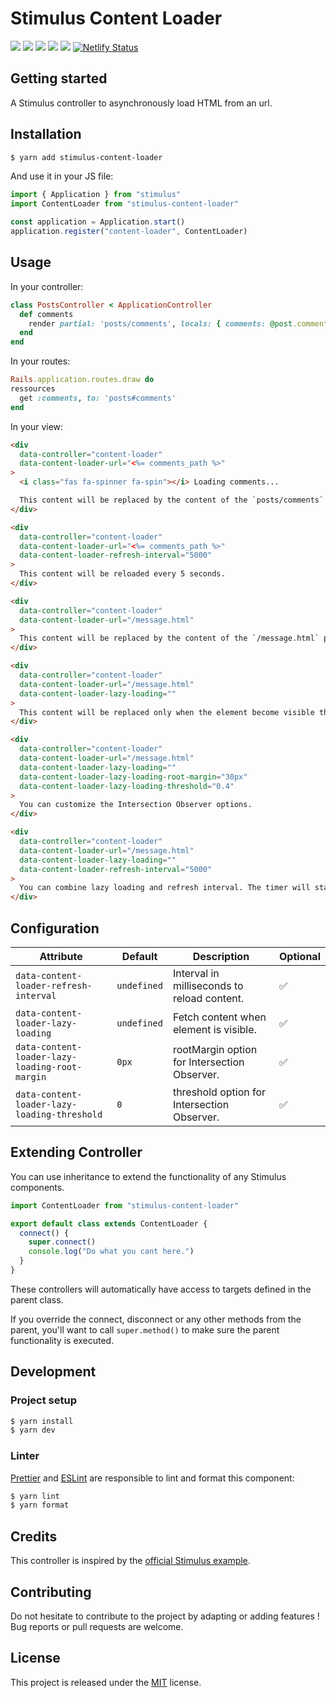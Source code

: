 # Stimulus Content Loader

[![](https://img.shields.io/npm/dt/stimulus-content-loader.svg)](https://www.npmjs.com/package/stimulus-content-loader)
[![](https://img.shields.io/npm/v/stimulus-content-loader.svg)](https://www.npmjs.com/package/stimulus-content-loader)
[![](https://github.com/stimulus-components/stimulus-content-loader/workflows/Lint/badge.svg)](https://github.com/stimulus-components/stimulus-content-loader)
[![](https://github.com/stimulus-components/stimulus-content-loader/workflows/Test/badge.svg)](https://github.com/stimulus-components/stimulus-content-loader)
[![](https://img.shields.io/github/license/stimulus-components/stimulus-content-loader.svg)](https://github.com/stimulus-components/stimulus-content-loader)
[![Netlify Status](https://api.netlify.com/api/v1/badges/056dda4a-4444-4c24-a854-c4b1944d35ca/deploy-status)](https://stimulus-content-loader.netlify.com)

## Getting started

A Stimulus controller to asynchronously load HTML from an url.

## Installation

```bash
$ yarn add stimulus-content-loader
```

And use it in your JS file:
```js
import { Application } from "stimulus"
import ContentLoader from "stimulus-content-loader"

const application = Application.start()
application.register("content-loader", ContentLoader)
```

## Usage

In your controller:
```ruby
class PostsController < ApplicationController
  def comments
    render partial: 'posts/comments', locals: { comments: @post.comments }
  end
end
```

In your routes:
```ruby
Rails.application.routes.draw do
ressources
  get :comments, to: 'posts#comments'
end
```

In your view:
```html
<div
  data-controller="content-loader"
  data-content-loader-url="<%= comments_path %>"
>
  <i class="fas fa-spinner fa-spin"></i> Loading comments...

  This content will be replaced by the content of the `posts/comments` partial generated by Rails.
</div>

<div
  data-controller="content-loader"
  data-content-loader-url="<%= comments_path %>"
  data-content-loader-refresh-interval="5000"
>
  This content will be reloaded every 5 seconds.
</div>

<div
  data-controller="content-loader"
  data-content-loader-url="/message.html"
>
  This content will be replaced by the content of the `/message.html` page in your public folder.
</div>

<div
  data-controller="content-loader"
  data-content-loader-url="/message.html"
  data-content-loader-lazy-loading=""
>
  This content will be replaced only when the element become visible thanks to Intersection Observers.
</div>

<div
  data-controller="content-loader"
  data-content-loader-url="/message.html"
  data-content-loader-lazy-loading=""
  data-content-loader-lazy-loading-root-margin="30px"
  data-content-loader-lazy-loading-threshold="0.4"
>
  You can customize the Intersection Observer options.
</div>

<div
  data-controller="content-loader"
  data-content-loader-url="/message.html"
  data-content-loader-lazy-loading=""
  data-content-loader-refresh-interval="5000"
>
  You can combine lazy loading and refresh interval. The timer will start only after the first fetch.
</div>
```

## Configuration

| Attribute | Default | Description | Optional |
| --------- | ------- | ----------- | -------- |
| `data-content-loader-refresh-interval` | `undefined` | Interval in milliseconds to reload content. | ✅ |
| `data-content-loader-lazy-loading` | `undefined` | Fetch content when element is visible. | ✅ |
| `data-content-loader-lazy-loading-root-margin` | `0px` | rootMargin option for Intersection Observer. | ✅ |
| `data-content-loader-lazy-loading-threshold` | `0` | threshold option for Intersection Observer. | ✅ |


## Extending Controller

You can use inheritance to extend the functionality of any Stimulus components.

```js
import ContentLoader from "stimulus-content-loader"

export default class extends ContentLoader {
  connect() {
    super.connect()
    console.log("Do what you cant here.")
  }
}
```

These controllers will automatically have access to targets defined in the parent class.

If you override the connect, disconnect or any other methods from the parent, you'll want to call `super.method()` to make sure the parent functionality is executed.

## Development

### Project setup
```bash
$ yarn install
$ yarn dev
```

### Linter
[Prettier](https://prettier.io/) and [ESLint](https://eslint.org/) are responsible to lint and format this component:
```bash
$ yarn lint
$ yarn format
```

## Credits

This controller is inspired by the [official Stimulus example](https://stimulusjs.org/handbook/working-with-external-resources).

## Contributing

Do not hesitate to contribute to the project by adapting or adding features ! Bug reports or pull requests are welcome.

## License

This project is released under the [MIT](http://opensource.org/licenses/MIT) license.
